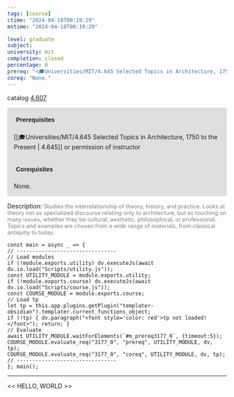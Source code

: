 ```yaml
---
tags: [course]
ctime: "2024-04-18T00:19:29"
mstime: "2024-04-18T00:19:29"

level: graduate
subject: 
university: mit
completion: closed
percentage: 0
prereq: "<🎓Universities/MIT/4.645 Selected Topics in Architecture, 1750 to the Present> or permission of instructor"
coreq: "None."
---
```


catalog [4.607](http://student.mit.edu/catalog/m4f.html#4.607)

<span style="display: block; padding: 15px; background-color: rgb(100, 100, 100, 0.2);"><font id="m_prereq3177_0" style="display: block; font-family: Arial, sans-serif; font-weight: bold; padding: 5px">Prerequisites</font><br><span id="prereq3177_0">[[🎓Universities/MIT/4.645 Selected Topics in Architecture, 1750 to the Present | 4.645]] or permission of instructor</span></span>
<span style="display: block; padding: 15px; background-color: rgb(100, 100, 100, 0.2);"><font id="m_coreq3177_0" style="display: block; font-family: Arial, sans-serif; font-weight: bold; padding: 5px">Corequisites</font><br><span id="coreq3177_0">None.</span></span>

<font style="">Description:</font>
<font style="color: grey; font-size: 0.8rem;">Studies the interrelationship of theory, history, and practice. Looks at theory not as specialized discourse relating only to architecture, but as touching on many issues, whether they be cultural, aesthetic, philosophical, or professional. Topics and examples are chosen from a wide range of materials, from classical antiquity to today.</font>

```dataviewjs
const main = async _ => {
// --------------------------------
// Load modules
if (!module.exports.utility) dv.executeJs(await dv.io.load("Scripts/utility.js"));
const UTILITY_MODULE = module.exports.utility;
if (!module.exports.course) dv.executeJs(await dv.io.load("Scripts/course.js"));
const COURSE_MODULE = module.exports.course;
// Load tp
let tp = this.app.plugins.getPlugin("templater-obsidian").templater.current_functions_object;
if (!tp) { dv.paragraph("<font style='color: red'>tp not loaded!</font>"); return; }
// Evaluate
await UTILITY_MODULE.waitForElements(`#m_prereq3177_0`, {timeout:5});
COURSE_MODULE.evaluate_req("3177_0", "prereq", UTILITY_MODULE, dv, tp);
COURSE_MODULE.evaluate_req("3177_0", "coreq", UTILITY_MODULE, dv, tp);
// --------------------------------
}; main();
```

---

<< HELLO, WORLD >>
